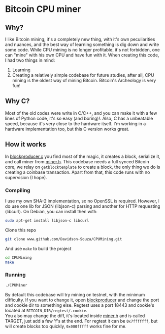 # Bitcoin CPU miner
## Why?

I like Bitcoin mining, it's a completely new thing, with it's own peculiarities and nuances, and the best way of learning something is dig down and write some code. While CPU mining is no longer profitable, it's not forbidden, one can "mine" with his own CPU and have fun with it. When creating this code, I had two things in mind:  
1. Learning
2. Creating a relatively simple codebase for future studies, after all, CPU mining is the oldest way of mining Bitcoin. Bitcoin's Archeology is very fun!  

## Why C?

Most of the old codes were write in C/C++, and you can make it with a few lines of Python code, it's so easy (and boring)!. Also, C has a unbeatable speed, because it's very close to the hardware itself. I'm working in a hardware implementation too, but this C version works great.

## How it works

In [blockproducer.c](/block.c) you find most of the magic, it creates a block, serialize it, and call miner from [miner.h](/miner.h). This codebase needs a full synced Bitcoin core, we relay on `getblocktemplate` to create a block, the only thing we do is creating a coinbase transaction. Apart from that, this code runs with no supervision (I hope).  

### Compiling
I use my own SHA-2 implementation, so no OpenSSL is required. However, I do use one lib for JSON (libjson-c) parsing and another for HTTP requesting (libcurl). On Debian, you can install then with:
```bash
sudo apt-get install libjson-c libcurl
```
Clone this repo
```bash
git clone www.github.com/Davidson-Souza/CPUMining.git

```
And use `make` to build the project
```bash
cd CPUMining
make
```
### Running
```bash
./CPUMiner
```
By default this codebase will try mining on testnet, with the minimum difficulty. If you want to change it, open [blockproducer](/blockproducer.c) and change the port and cookie dir to something else. Regtest uses a port 18443 and cookie's located at `BITCOIN_DIR/regtest/.cookie`.  
You also may change the diff, it's located inside [miner.h](/miner.h) and is called TARGET, just add a few 'f's at the end. For regtest it can be `0x7fffffff`, but will create blocks too quickly, `0x000fffff` works fine for me.